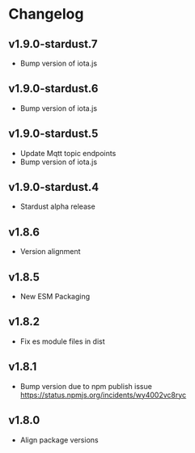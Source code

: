 # Changelog

## v1.9.0-stardust.7

* Bump version of iota.js

## v1.9.0-stardust.6

* Bump version of iota.js

## v1.9.0-stardust.5

* Update Mqtt topic endpoints
* Bump version of iota.js

## v1.9.0-stardust.4

* Stardust alpha release

## v1.8.6

* Version alignment

## v1.8.5

* New ESM Packaging

## v1.8.2

* Fix es module files in dist

## v1.8.1

* Bump version due to npm publish issue <https://status.npmjs.org/incidents/wy4002vc8ryc>

## v1.8.0

* Align package versions
